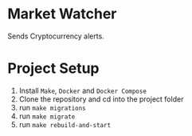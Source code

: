 # Market Watcher
Sends Cryptocurrency alerts.

# Project Setup
1. Install `Make`, `Docker` and `Docker Compose`
2. Clone the repository and cd into the project folder
3. run `make migrations`
4. run `make migrate`
5. run `make rebuild-and-start`